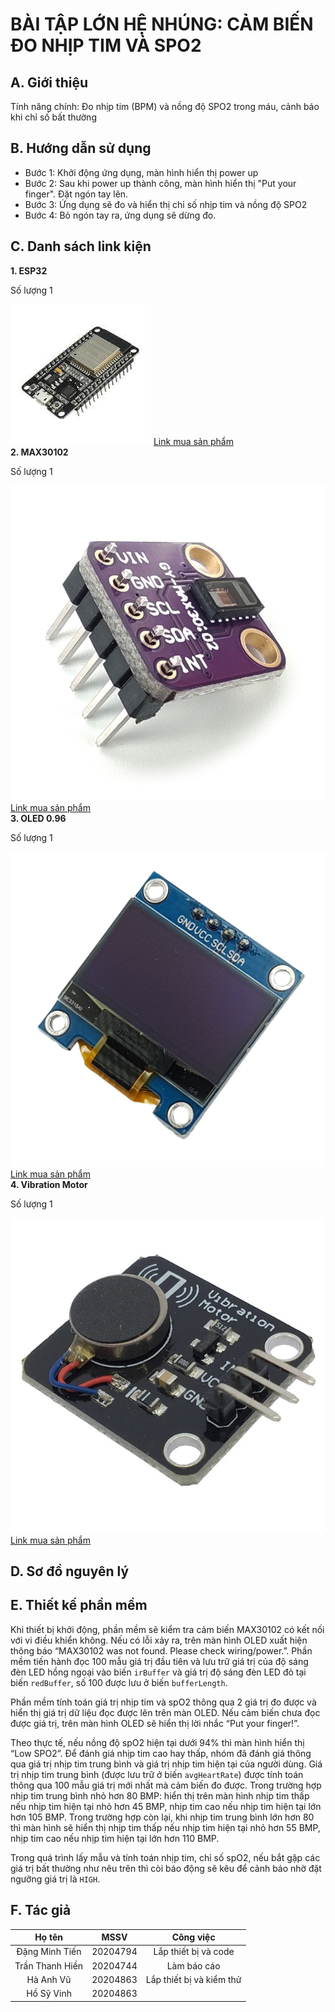 # BÀI TẬP LỚN HỆ NHÚNG: CẢM BIẾN ĐO NHỊP TIM VÀ SPO2 

## A. Giới thiệu
Tính năng chính: Đo nhịp tim (BPM) và nồng độ SPO2 trong máu, cảnh báo khi chỉ số bất thường

## B. Hướng dẫn sử dụng
- Bước 1: Khởi động ứng dụng, màn hình hiển thị power up  
- Bước 2: Sau khi power up thành công, màn hình hiển thị "Put your finger". Đặt ngón tay lên.
- Bước 3: Ứng dụng sẽ đo và hiển thị chỉ số nhịp tim và nồng độ SPO2 
- Bước 4: Bỏ ngón tay ra, ứng dụng sẽ dừng đo.

## C. Danh sách link kiện
<strong>1. ESP32</strong>
<p>Số lượng 1</p>
<img src="/images/esp32.jpg" alt="esp32" />
<a href="https://linhkienvietnam.vn/module-node-mcu-32s-esp32-devkitc-dung-module-esp-wroom-32">Link mua sản phẩm</a>
<br>
<strong>2. MAX30102</strong>
<p>Số lượng 1</p>
<img src="/images/max30102.jpg" alt="max30102" />
<a href="https://vn.shp.ee/DqZJcef">Link mua sản phẩm</a>
<br>
<strong>3. OLED 0.96</strong>
<p>Số lượng 1</p>
<img src="/images/oled.jpg" alt="oled" />
<a href="https://nshopvn.com/product/man-hinh-oled-0-96-inch-giao-tiep-spi/">Link mua sản phẩm</a>
<br>
<strong>4. Vibration Motor</strong>
<p>Số lượng 1</p>
<img src="/images/vm.jpg" alt="vm" />
<a href="https://linhkien024.vn/module-dong-co-rung-dien-thoai-3-5vdc-bao-rung">Link mua sản phẩm</a>
<br>

## D. Sơ đồ nguyên lý

## E. Thiết kế phần mềm
Khi thiết bị khởi động, phần mềm sẽ kiểm tra cảm biến MAX30102 có kết nối với vi điều khiển không. Nếu có lỗi xảy ra, trên màn hình OLED xuất hiện thông báo “MAX30102 was not found. Please check wiring/power.”. Phần mềm tiến hành đọc 100 mẫu giá trị đầu tiên và lưu trữ giá trị của độ sáng đèn LED hồng ngoại vào biến `irBuffer` và giá trị độ sáng đèn LED đỏ tại biến `redBuffer`, số 100 được lưu ở biến  `bufferLength`. 

Phần mềm tính toán giá trị nhịp tim và spO2 thông qua 2 giá trị đo được và hiển thị giá trị dữ liệu đọc được lên trên màn OLED. Nếu cảm biến chưa đọc được giá trị, trên màn hình OLED sẽ hiển thị lời nhắc “Put your finger!”. 

Theo thực tế, nếu nồng độ spO2 hiện tại dưới 94% thì màn hình hiển thị “Low SPO2”. Để đánh giá nhịp tim cao hay thấp, nhóm đã đánh giá thông qua giá trị nhịp tim trung bình và giá trị nhịp tim hiện tại của người dùng. Giá trị nhịp tim trung bình (được lưu trữ ở biến `avgHeartRate`) được tính toán thông qua 100 mẫu giá trị mới nhất mà cảm biến đo được. Trong trường hợp nhịp tim trung bình nhỏ hơn 80 BMP: hiển thị trên màn hình nhịp tim thấp nếu nhịp tim hiện tại nhỏ hơn 45 BMP, nhịp tim cao nếu nhịp tim hiện tại lớn hơn 105 BMP. Trong trường hợp còn lại, khi nhịp tim trung bình lớn hơn 80 thì màn hình sẽ hiển thị nhịp tim thấp nếu nhịp tim hiện tại nhỏ hơn 55 BMP, nhịp tim cao nếu nhịp tim hiện tại lớn hơn 110 BMP. 

Trong quá trình lấy mẫu và tính toán nhịp tim, chỉ số spO2, nếu bắt gặp các giá trị bất thường như nêu trên thì còi báo động sẽ kêu để cảnh báo nhờ đặt ngưỡng giá trị là `HIGH`.

## F. Tác giả
| Họ tên  | MSSV  | Công việc    |
| :---:   | :---: | :---:        |
| Đặng Minh Tiến | 20204794   | Lắp thiết bị và code          |
| Trần Thanh Hiền | 20204744   | Làm báo cáo         |
| Hà Anh Vũ | 20204863   | Lắp thiết bị và kiểm thử        |
| Hồ Sỹ Vinh | 20204863   |         |
